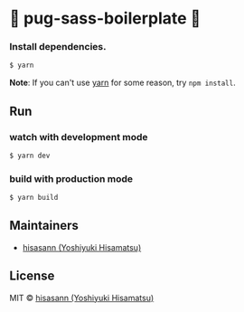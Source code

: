 # :lipstick: pug-sass-boilerplate :lipstick:

### Install dependencies.

```bash
$ yarn
```

**Note**: If you can't use [yarn](https://github.com/yarnpkg/yarn) for some reason, try `npm install`.

## Run

### watch with development mode

```bash
$ yarn dev
```

### build with production mode

```bash
$ yarn build
```

## Maintainers

- [hisasann (Yoshiyuki Hisamatsu)](https://github.com/hisasann)

## License

MIT © [hisasann (Yoshiyuki Hisamatsu)](https://github.com/hisasann)

